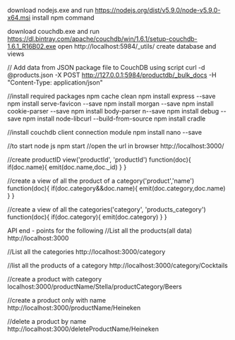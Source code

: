download nodejs.exe and run
https://nodejs.org/dist/v5.9.0/node-v5.9.0-x64.msi
install npm command

download couchdb.exe and run
https://dl.bintray.com/apache/couchdb/win/1.6.1/setup-couchdb-1.6.1_R16B02.exe
open http://localhost:5984/_utils/
create database and views

// Add data from JSON package file to CouchDB using script
curl -d @products.json -X POST http://127.0.0.1:5984/productdb/_bulk_docs -H "Content-Type: application/json"

//install required packages
npm cache clean
npm install express --save
npm install serve-favicon --save
npm install morgan --save
npm install cookie-parser --save
npm install body-parser n--save
npm install debug --save
npm install node-libcurl --build-from-source
npm install cradle

//install couchdb client connection module
npm install nano --save

//to start node js
npm start
//open the url in browser
http://localhost:3000/


//create productID view('productId', 'productId')
function(doc){
	if(doc.name){
		emit(doc.name,doc._id)
	}
}


//create a view of all the product of a category('product','name')
function(doc){
	if(doc.category&&doc.name){
		emit(doc.category,doc.name)
	}
}

//create a view of all the categories('category', 'products_category')
function(doc){
	if(doc.category){
		emit(doc.category)
	}
}

API end - points for the following
//List all the products(all data)
http://localhost:3000

//List all the categories
http://localhost:3000/category

//list all the products of a category
http://localhost:3000/category/Cocktails

//create a product with category
localhost:3000/productName/Stella/productCategory/Beers

//create a product only with name
http://localhost:3000/productName/Heineken

//delete a product by name
http://localhost:3000/deleteProductName/Heineken